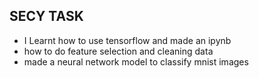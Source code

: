 ## SECY TASK

- I Learnt how to use tensorflow and made an ipynb
- how to do feature selection and cleaning data
- made a neural network model to classify mnist images 